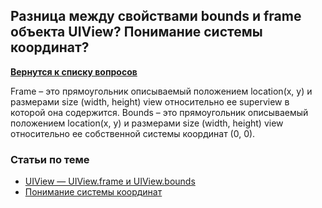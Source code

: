 ## Разница между свойствами bounds и frame объекта UIView? Понимание системы координат?

[**Вернутся к списку вопросов**](https://github.com/CoBug92/Interview_iOS/blob/master/README.md)

Frame – это прямоугольник описываемый положением location(x, y) и размерами size (width, height) view относительно ее superview в которой она содержится. 
Bounds – это прямоугольник описываемый положением location(x, y) и размерами size (width, height) view относительно ее собственной системы координат (0, 0).


### Статьи по теме

* [UIView — UIView.frame и UIView.bounds](http://proswift.ru/poleznye-svojstva-cgrect-a-takzhe-svojstva-uiview-frame-i-bounds/)
* [Понимание системы координат](http://spec-zone.ru/RU/XCode/documentation/General/Conceptual/Devpedia-CocoaApp/CoordinateSystem.html)